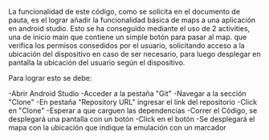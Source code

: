 La funcionalidad de este código, como se solicita en el documento de pauta, es el lograr añadir la funcionalidad básica de maps a una aplicación en android studio. 
Esto se ha conseguido mediante el uso de 2 activities, una de inicio main que contiene un simple botón para pasar al map. que verifica los permisos consedidos por el usuario, 
solicitando acceso a la ubicación del dispositivo en caso de ser necesario, para luego desplegar en pantalla la ubicación del usuario según el dispositivo.

Para lograr esto se debe:

-Abrir Android Studio
-Acceder a la pestaña "Git"
-Navegar a la sección "Clone"
-En pestaña "Repository URL" ingresar el link del repositorio
-Click en "Clone"
-Esperar a que carguen las dependencias
-Correr el Código, se desplegará una pantalla con un botón
-Click en el botón 
-Se desplegará el mapa con la ubicación que indique la emulación con un marcador

